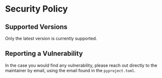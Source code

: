# Security Policy

## Supported Versions

Only the latest version is currently supported.

## Reporting a Vulnerability

In the case you would find any vulnerability, please reach out directly to the maintainer by email, using the email found in the `pyproject.toml`.
